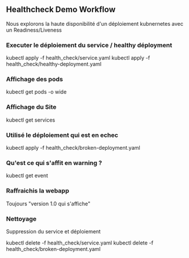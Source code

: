 ## Healthcheck Demo Workflow
Nous explorons la haute disponibilité d'un déploiement kubnernetes avec un Readiness/Liveness


### Executer le déploiement du service / healthy déployment  

kubectl apply -f health_check/service.yaml
kubectl apply -f health_check/healthy-deployment.yaml

### Affichage des pods

kubectl get pods -o wide

### Affichage du Site 

kubectl get services

### Utilisé le déploiement qui est en echec
kubectl apply -f health_check/broken-deployment.yaml


### Qu'est ce qui s'affit en warning ?
kubectl get event

### Raffraichis la webapp 
Toujours "version 1.0 qui s'affiche" 

### Nettoyage
Suppression du service et déploiement

kubectl delete -f health_check/service.yaml
kubectl delete -f health_check/broken-deployment.yaml